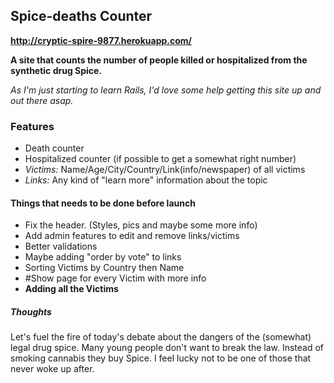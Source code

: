 ## Spice-deaths Counter

**http://cryptic-spire-9877.herokuapp.com/**

**A site that counts the number of people killed or hospitalized from the synthetic drug Spice.**

*As I'm just starting to learn Rails, I'd love some help getting this site up and out there asap.*

### Features

* Death counter
* Hospitalized counter (if possible to get a somewhat right number)
* *Victims:* Name/Age/City/Country/Link(info/newspaper) of all victims
* *Links:* Any kind of "learn more" information about the topic

#### Things that needs to be done before launch

* Fix the header. (Styles, pics and maybe some more info)
* Add admin features to edit and remove links/victims
* Better validations
* Maybe adding "order by vote" to links
* Sorting Victims by Country then Name
* #Show page for every Victim with more info
* **Adding all the Victims**

##### Thoughts

Let's fuel the fire of today's debate about the dangers of the (somewhat) legal drug spice.
Many young people don't want to break the law. Instead of smoking cannabis they buy Spice.
I feel lucky not to be one of those that never woke up after.

